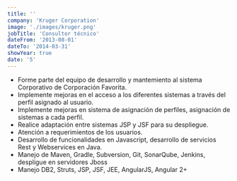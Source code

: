 ```yaml
---
title: ''
company: 'Kruger Corporation'
image: './images/kruger.png'
jobTitle: 'Consultor técnico'
dateFrom: '2013-08-01'
dateTo: '2014-03-31'
showYear: true
date: '5'
---
```

- Forme parte del equipo de desarrollo y mantemiento al sistema Corporativo de Corporación Favorita.
- Implemente mejoras en el acceso a los diferentes sistemas a través del perfil asignado al usuario.
- Implemente mejoras en sistema de asignación de perfiles, asignación de sistemas a cada perfil.
- Realice adaptación entre sistemas JSP y JSF para su despliegue.
- Atención a requerimientos de los usuarios.
- Desarrollo de funcionalidades en Javascript, desarrollo de servicios Rest y Webservices en Java.
- Manejo de Maven, Gradle, Subversion, Git, SonarQube, Jenkins, despligue en servidores Jboss
- Manejo DB2, Struts, JSP, JSF, JEE, AngularJS, Angular 2+